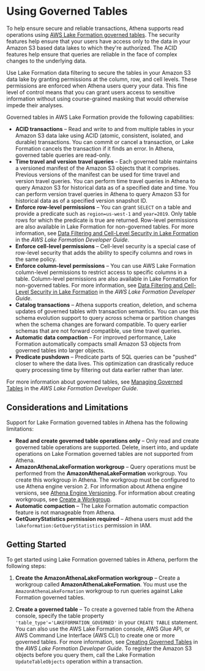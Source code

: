 # Using Governed Tables<a name="lf-governed-tables"></a>

To help ensure secure and reliable transactions, Athena supports read operations using [AWS Lake Formation governed tables](https://docs.aws.amazon.com/lake-formation/latest/dg/governed-tables-main.html)\. The security features help ensure that your users have access only to the data in your Amazon S3 based data lakes to which they're authorized\. The ACID features help ensure that queries are reliable in the face of complex changes to the underlying data\.

Use Lake Formation data filtering to secure the tables in your Amazon S3 data lake by granting permissions at the column, row, and cell levels\. These permissions are enforced when Athena users query your data\. This fine level of control means that you can grant users access to sensitive information without using course\-grained masking that would otherwise impede their analyses\.

Governed tables in AWS Lake Formation provide the following capabilities:
+ **ACID transactions** – Read and write to and from multiple tables in your Amazon S3 data lake using ACID \(atomic, consistent, isolated, and durable\) transactions\. You can commit or cancel a transaction, or Lake Formation cancels the transaction if it finds an error\. In Athena, governed table queries are read\-only\.
+ **Time travel and version travel queries** – Each governed table maintains a versioned manifest of the Amazon S3 objects that it comprises\. Previous versions of the manifest can be used for time travel and version travel queries\. You can perform time travel queries in Athena to query Amazon S3 for historical data as of a specified date and time\. You can perform version travel queries in Athena to query Amazon S3 for historical data as of a specified version snapshot ID\.
+ **Enforce row\-level permissions** – You can grant `SELECT` on a table and provide a predicate such as `region=us-west-1` and `year=2019`\. Only table rows for which the predicate is true are returned\. Row\-level permissions are also available in Lake Formation for non\-governed tables\. For more information, see [Data Filtering and Cell\-Level Security in Lake Formation](https://docs.aws.amazon.com/lake-formation/latest/dg/data-filtering.html) in the *AWS Lake Formation Developer Guide*\.
+ **Enforce cell\-level permissions** – Cell\-level security is a special case of row\-level security that adds the ability to specify columns and rows in the same policy\.
+ **Enforce column\-level permissions** – You can use AWS Lake Formation column\-level permissions to restrict access to specific columns in a table\. Column\-level permissions are also available in Lake Formation for non\-governed tables\. For more information, see [Data Filtering and Cell\-Level Security in Lake Formation](https://docs.aws.amazon.com/lake-formation/latest/dg/data-filtering.html) in the *AWS Lake Formation Developer Guide*\.
+ **Catalog transactions** – Athena supports creation, deletion, and schema updates of governed tables with transaction semantics\. You can use this schema evolution support to query across schema or partition changes when the schema changes are forward compatible\. To query earlier schemas that are not forward compatible, use time travel queries\. 
+ **Automatic data compaction** – For improved performance, Lake Formation automatically compacts small Amazon S3 objects from governed tables into larger objects\.
+ **Predicate pushdown** – Predicate parts of SQL queries can be "pushed" closer to where the data lives\. This optimization can drastically reduce query processing time by filtering out data earlier rather than later\. 

For more information about governed tables, see [Managing Governed Tables](https://docs.aws.amazon.com/lake-formation/latest/dg/governed-tables-main.html) in the *AWS Lake Formation Developer Guide*\.

## Considerations and Limitations<a name="lf-governed-tables-considerations-and-limitations"></a>

Support for Lake Formation governed tables in Athena has the following limitations:
+ **Read and create governed table operations only** – Only read and create governed table operations are supported\. Delete, insert into, and update operations on Lake Formation governed tables are not supported from Athena\.
+ **AmazonAthenaLakeFormation workgroup** – Query operations must be performed from the **AmazonAthenaLakeFormation** workgroup\. You create this workgroup in Athena\. The workgroup must be configured to use Athena engine version 2\. For information about Athena engine versions, see [Athena Engine Versioning](engine-versions.md)\. For information about creating workgroups, see [Create a Workgroup](workgroups-create-update-delete.md#creating-workgroups)\.
+  **Automatic compaction** – The Lake Formation automatic compaction feature is not manageable from Athena\. 
+ **GetQueryStatistics permission required** – Athena users must add the `lakeformation:GetQueryStatistics` permission in IAM\.

## Getting Started<a name="lf-governed-tables-getting-started"></a>

To get started using Lake Formation governed tables in Athena, perform the following steps:

1. **Create the AmazonAthenaLakeFormation workgroup** – Create a workgroup called **AmazonAthenaLakeFormation**\. You must use the `AmazonAthenaLakeFormation` workgroup to run queries against Lake Formation governed tables\.

1. **Create a governed table** – To create a governed table from the Athena console, specify the table property `'table_type'='LAKEFORMATION_GOVERNED'` in your `CREATE TABLE` statement\. You can also use the AWS Lake Formation console, AWS Glue API, or AWS Command Line Interface \(AWS CLI\) to create one or more governed tables\. For more information, see [Creating Governed Tables](https://docs.aws.amazon.com/lake-formation/latest/dg/create-gov-table.html) in the *AWS Lake Formation Developer Guide*\. To register the Amazon S3 objects before you query them, call the Lake Formation `UpdateTableObjects` operation within a transaction\.